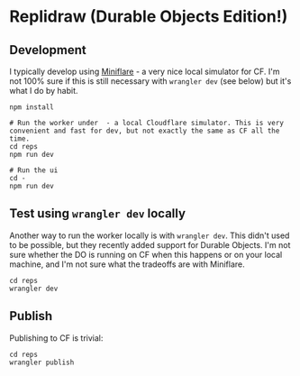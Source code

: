 # Replidraw (Durable Objects Edition!)

## Development

I typically develop using [Miniflare](https://miniflare.dev/) - a very nice local simulator for CF. I'm not 100% sure if this is still necessary with `wrangler dev` (see below) but it's what I do by habit.

```
npm install

# Run the worker under  - a local Cloudflare simulator. This is very convenient and fast for dev, but not exactly the same as CF all the time.
cd reps
npm run dev

# Run the ui
cd -
npm run dev
```

## Test using `wrangler dev` locally

Another way to run the worker locally is with `wrangler dev`. This didn't used to be possible, but they recently added support for Durable Objects. I'm not sure whether the DO is running on CF when this happens or on your local machine, and I'm not sure what the tradeoffs are with Miniflare.

```
cd reps
wrangler dev
```

## Publish

Publishing to CF is trivial:

```
cd reps
wrangler publish
```
